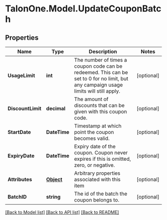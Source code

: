 # TalonOne.Model.UpdateCouponBatch
## Properties

Name | Type | Description | Notes
------------ | ------------- | ------------- | -------------
**UsageLimit** | **int** | The number of times a coupon code can be redeemed. This can be set to 0 for no limit, but any campaign usage limits will still apply.  | [optional] 
**DiscountLimit** | **decimal** | The amount of discounts that can be given with this coupon code.  | [optional] 
**StartDate** | **DateTime** | Timestamp at which point the coupon becomes valid. | [optional] 
**ExpiryDate** | **DateTime** | Expiry date of the coupon. Coupon never expires if this is omitted, zero, or negative. | [optional] 
**Attributes** | [**Object**](.md) | Arbitrary properties associated with this item | [optional] 
**BatchID** | **string** | The id of the batch the coupon belongs to. | [optional] 

[[Back to Model list]](../README.md#documentation-for-models) [[Back to API list]](../README.md#documentation-for-api-endpoints) [[Back to README]](../README.md)

